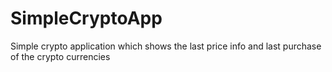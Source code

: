 # SimpleCryptoApp
Simple crypto application which shows the last price info and last purchase of the crypto currencies
